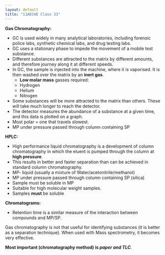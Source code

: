 ```yaml
---
layout: default
title: "11AECHE Class 33"
---
```


**Gas Chromatography:**
- GC is used widely in many analytical laboratories, including forensic police labs, synthetic chemical labs, and drug testing labs.
- GC uses a stationary phase to impede the movement of a mobile test substance.
- Different substances are attracted to the matrix by different amounts, and therefore journey along it at different speeds.
- In GC, the sample is injected into the machine, where it is vaporised. It is then washed over the matrix by an **inert gas**.
	- **Low molar mass** gasses required:
	- Hydrogen
	- Helium
	- Nitrogen
- Some substances will be more attracted to the matrix than others. These will take much longer to reach the detector.
- The detector measures the abundance of a substance at a given time, and this data is plotted on a graph.
- Most polar = one that travels slowest.
- MP under pressure passed through column containing SP

**HPLC:**
- High performance liquid chromatography is a development of column chromatography in which the eluent is pumped through the column at **high pressure**.
- This results in better and faster separation than can be achieved in standard column chromatography.
- MP- liquid (usually a mixture of Water/acetonitrile/methanol)
- MP under pressure passed through column containing SP (silica)
- Sample must be soluble in MP
- Suitable for high molecular weight samples.
- Samples **must** be soluble

**Chromatograms:**
- Retention time is a similar measure of the interaction between compounds and MP/SP.

Gas chromatography is not that useful for identifying substances (it is better as a separation technique). When used with Mass spectrometry, it becomes very effective.

**Most important (chromatography method) is *paper and TLC***.
